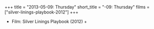+++
title = "2013-05-09: Thursday"
short_title = "-09: Thursday"
films = ["silver-linings-playbook-2012"]
+++


* Film: Silver Linings Playbook (2012) +
